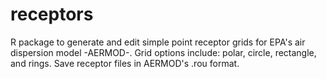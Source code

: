 # receptors
R package to generate and edit simple point receptor grids for EPA's air dispersion model -AERMOD-. Grid options include: polar, circle, rectangle, and rings.  Save receptor files in AERMOD's .rou format.
